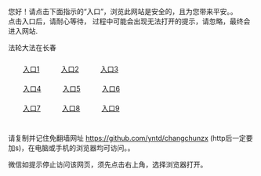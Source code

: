 您好！请点击下面指示的“入口”，浏览此网站是安全的，且为您带来平安。。 <br/>
点击入口后，请耐心等待， 过程中可能会出现无法打开的提示，请忽略，最终会进入网站. </br>

法轮大法在长春<br/>
<div style="padding:10px"><a style="margin:20px" target="_blank" href="https://ddngc8sg3tu7l.cloudfront.net/2Qpsp?zykxsx" id="ccLink1" rel="nofollow">入口1</a> <a target="_blank" style="margin:20px" href="https://d18lz9bvu9or5t.cloudfront.net/2Qpsp?qvgllua" id="ccLink2" rel="nofollow">入口2</a> <a style="margin:20px" target="_blank" href="https://d3iytibgs41ame.cloudfront.net/2Qpsp?jilrbs" id="ccLink3" rel="nofollow">入口3</a></div>

<div style="padding:10px" ><a style="margin:20px" target="_blank" href="https://ddngc8sg3tu7l.cloudfront.net/2Qpsp?zykxsx" id="ccLink4" rel="nofollow">入口4</a> <a style="margin:20px" href="https://d18lz9bvu9or5t.cloudfront.net/2Qpsp?qvgllua" target="_blank" id="ccLink5" rel="nofollow">入口5</a> <a style="margin:20px" href="https://d3iytibgs41ame.cloudfront.net/2Qpsp?jilrbs" target="_blank" id="ccLink6" rel="nofollow">入口6</a></div>

<div style="padding:10px"><a style="margin:20px" target="_blank" href="https://ddngc8sg3tu7l.cloudfront.net/2Qpsp?zykxsx" id="ccLink7" rel="nofollow">入口7</a> <a style="margin:20px" href="https://d18lz9bvu9or5t.cloudfront.net/2Qpsp?qvgllua" target="_blank" id="ccLink8" rel="nofollow">入口8</a> <a style="margin:20px" target="_blank" href="https://d3iytibgs41ame.cloudfront.net/2Qpsp?jilrbs" id="ccLink9" rel="nofollow">入口9</a></div>

<br/>



请复制并记住免翻墙网址 https://github.com/yntd/changchunzx (http后一定要加s)，在电脑或手机的浏览器均可访问。。<br/>

微信如提示停止访问该网页，须先点击右上角，选择浏览器打开。
